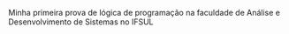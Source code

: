 Minha primeira prova de lógica de programação na faculdade de Análise e Desenvolvimento de Sistemas no IFSUL
